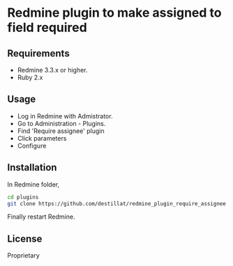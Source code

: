# Redmine plugin to make assigned to field required

## Requirements
- Redmine 3.3.x or higher.
- Ruby 2.x

## Usage
- Log in Redmine with Admistrator.
- Go to Administration - Plugins.
- Find 'Require assignee' plugin
- Click parameters
- Configure

## Installation
In Redmine folder,
```bash
cd plugins
git clone https://github.com/destillat/redmine_plugin_require_assignee require_assignee
```
Finally restart Redmine.

## License
Proprietary
